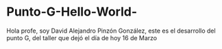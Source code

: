 # Punto-G-Hello-World-
Hola profe, soy David Alejandro Pinzón González, este es el desarrollo del punto G, del taller que dejó el día de hoy 16 de Marzo
